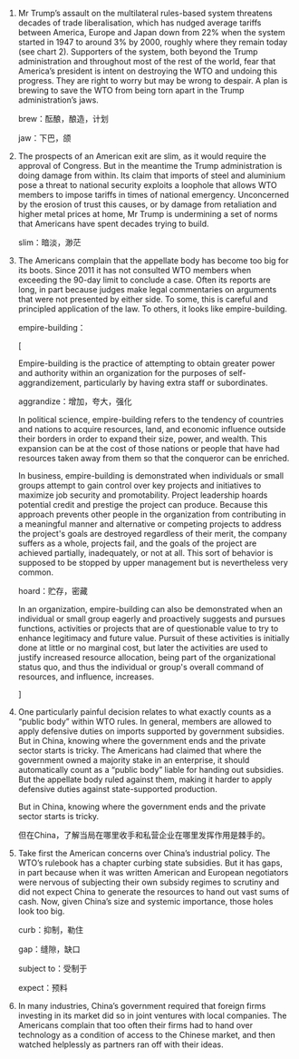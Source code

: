 1. Mr Trump’s assault on the multilateral rules-based system threatens decades of trade liberalisation, which has nudged average tariffs between America, Europe and Japan down from 22% when the system started in 1947 to around 3% by 2000, roughly where they remain today (see chart 2). Supporters of the system, both beyond the Trump administration and throughout most of the rest of the world, fear that America’s president is intent on destroying the WTO and undoing this progress. They are right to worry but may be wrong to despair. A plan is brewing to save the WTO from being torn apart in the Trump administration’s jaws.

   brew：酝酿，酿造，计划

   jaw：下巴，颌

   

2. The prospects of an American exit are slim, as it would require the approval of Congress. But in the meantime the Trump administration is doing damage from within. Its claim that imports of steel and aluminium pose a threat to national security exploits a loophole that allows WTO members to impose tariffs in times of national emergency. Unconcerned by the erosion of trust this causes, or by damage from retaliation and higher metal prices at home, Mr Trump is undermining a set of norms that Americans have spent decades trying to build.

   slim：暗淡，渺茫

   

3. The Americans complain that the appellate body has become too big for its boots. Since 2011 it has not consulted WTO members when exceeding the 90-day limit to conclude a case. Often its reports are long, in part because judges make legal commentaries on arguments that were not presented by either side. To some, this is careful and principled application of the law. To others, it looks like empire-building.

   empire-building：

   [

   Empire-building is the practice of attempting to obtain greater power and authority within an organization for the purposes of self-aggrandizement, particularly by having extra staff or subordinates.

    aggrandize：增加，夸大，强化

   In political science, empire-building refers to the tendency of countries and nations to acquire resources, land, and economic influence outside their borders in order to expand their size, power, and wealth. This expansion can be at the cost of those nations or people that have had resources taken away from them so that the conqueror can be enriched.

   In business, empire-building is demonstrated when individuals or small groups attempt to gain control over key projects and initiatives to maximize job security and promotability. Project leadership hoards potential credit and prestige the project can produce. Because this approach prevents other people in the organization from contributing in a meaningful manner and alternative or competing projects to address the project's goals are destroyed regardless of their merit, the company suffers as a whole, projects fail, and the goals of the project are achieved partially, inadequately, or not at all. This sort of behavior is supposed to be stopped by upper management but is nevertheless very common.

    hoard：贮存，密藏

   In an organization, empire-building can also be demonstrated when an individual or small group eagerly and proactively suggests and pursues functions, activities or projects that are of questionable value to try to enhance legitimacy and future value. Pursuit of these activities is initially done at little or no marginal cost, but later the activities are used to justify increased resource allocation, being part of the organizational status quo, and thus the individual or group's overall command of resources, and influence, increases.

   ]

   

4. One particularly painful decision relates to what exactly counts as a “public body” within WTO rules. In general, members are allowed to apply defensive duties on imports supported by government subsidies. But in China, knowing where the government ends and the private sector starts is tricky. The Americans had claimed that where the government owned a majority stake in an enterprise, it should automatically count as a “public body” liable for handing out subsidies. But the appellate body ruled against them, making it harder to apply defensive duties against state-supported production.

   But in China, knowing where the government ends and the private sector starts is tricky.

   但在China，了解当局在哪里收手和私营企业在哪里发挥作用是棘手的。 

   

5. Take first the American concerns over China’s industrial policy. The WTO’s rulebook has a chapter curbing state subsidies. But it has gaps, in part because when it was written American and European negotiators were nervous of subjecting their own subsidy regimes to scrutiny and did not expect China to generate the resources to hand out vast sums of cash. Now, given China’s size and systemic importance, those holes look too big. 

   curb：抑制，勒住

   gap：缝隙，缺口

   subject to：受制于

   expect：预料

   

6. In many industries, China’s government required that foreign firms investing in its market did so in joint ventures with local companies. The Americans complain that too often their firms had to hand over technology as a condition of access to the Chinese market, and then watched helplessly as partners ran off with their ideas.
